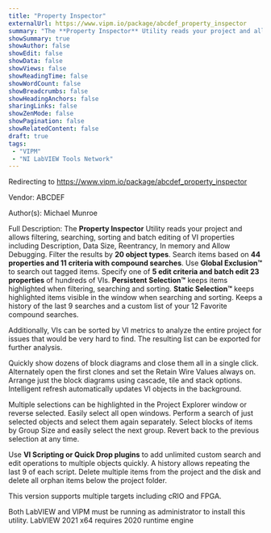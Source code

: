 ```yaml
---
title: "Property Inspector"
externalUrl: https://www.vipm.io/package/abcdef_property_inspector
summary: "The **Property Inspector** Utility reads your project and allows filtering, searching, sorting and batch editing of VI properties including Description, Data Size, Reentrancy, In memory and Allow Debugging."
showSummary: true
showAuthor: false
showEdit: false
showData: false
showViews: false
showReadingTime: false
showWordCount: false
showBreadcrumbs: false
showHeadingAnchors: false
sharingLinks: false
showZenMode: false
showPagination: false
showRelatedContent: false
draft: true
tags:
 - "VIPM"
 - "NI LabVIEW Tools Network"
---
```


Redirecting to https://www.vipm.io/package/abcdef_property_inspector

Vendor: ABCDEF

Author(s): Michael Munroe
 
Full Description:
The **Property Inspector** Utility reads your project and allows filtering, searching, sorting and batch editing of VI properties including Description, Data Size, Reentrancy, In memory and Allow Debugging.  Filter the results by **20 object types**. Search items based on **44 properties and 11 criteria with compound searches**. Use **Global Exclusion™** to search out tagged items.  Specify one of **5 edit criteria and batch edit 23 properties** of hundreds of VIs.  **Persistent Selection™** keeps items highlighted when filtering, searching and sorting.  **Static Selection™** keeps highlighted items visible in the window when searching and sorting.  Keeps a history of the last 9 searches and a custom list of your 12 Favorite compound searches.

Additionally, VIs can be sorted by VI metrics to analyze the entire project for issues that would be very hard to find.  The resulting list can be exported for further analysis.  

Quickly show dozens of block diagrams and close them all in a single click.  Alternately open the first clones and set the Retain Wire Values always on.  Arrange just the block diagrams using cascade, tile and stack options.  Intelligent refresh  automatically updates VI objects in the background.

Multiple selections can be highlighted in the Project Explorer window or reverse selected.  Easily select all open windows.  Perform a search of just selected objects and select them again separately.  Select blocks of items by Group Size and easily select the next group.  Revert back to the previous selection at any time.

Use **VI Scripting or Quick Drop plugins** to add unlimited custom search and edit operations to multiple objects quickly.  A history allows repeating the last 9 of each script.  Delete multiple items from the project and the disk and delete all orphan items below the project folder.

This version supports multiple targets including cRIO and FPGA.

Both LabVIEW and VIPM must be running as administrator to install this utility.
LabVIEW 2021 x64 requires 2020 runtime engine